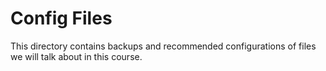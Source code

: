 # Config Files

This directory contains backups and recommended configurations of files we will talk about in this course.
